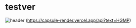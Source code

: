 # testver
![header](https://capsule-render.vercel.app/api?type=rounded?text=HGMP)
(https://capsule-render.vercel.app/api?text=HGMP)
